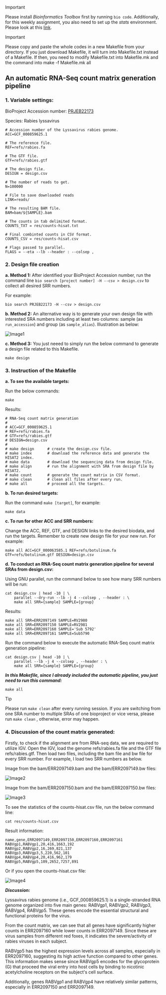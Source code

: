> [!IMPORTANT]  
> Please install *Bioinformatics Toolbox* first by running `bio code`. Additionally, for this weekly assignment, you also need to set up the *stats* environment. Please look at this [link](https://www.biostarhandbook.com/appbio/methods/stats/).

> [!IMPORTANT]
> Please copy and paste the whole codes in a new Makefile from your directory. If you just download Makefile, it will turn into Makefile.txt instead of a Makefile. If then, you need to modify Makefile.txt into Makefile.mk and the command into make -f Makefile.mk all

## An automatic RNA-Seq count matrix generation pipeline

### 1. Variable settings:

BioProject Accession number: [PRJEB22173](https://www.ncbi.nlm.nih.gov/bioproject/PRJEB22173)

Species: Rabies lyssavirus

```
# Accession number of the Lyssavirus rabies genome.
ACC=GCF_000859625.1

# The reference file.
REF=refs/rabies.fa

# The GTF file.
GTF=refs/rabies.gtf

# The design file.
DESIGN = design.csv

# The number of reads to get.
N=100000

# File to save downloaded reads
LINK=reads/

# The resulting BAM file.
BAM=bam/${SAMPLE}.bam

# The counts in tab delimited format.
COUNTS_TXT = res/counts-hisat.txt

# Final combinted counts in CSV format.
COUNTS_CSV = res/counts-hisat.csv

# Flags passed to parallel.
FLAGS = --eta --lb --header : --colsep ,
```

### 2. Design file creation

**a. Method 1:** After identified your BioProject Accession number, run the command line `bio search [project number] -H --csv > design.csv` to collect all desired SRR numbers.

For example:

```
bio search PRJEB22173 -H --csv > design.csv
```

**b. Method 2:** An alternative way is to generate your own design file with interested SRA numbers including at least two columns: sample (as `run_accession`) and group (as `sample_alias`). Illustration as below:

![Image1](https://github.com/nhokchihiro/appbio24-tramha/blob/main/Week13/Images/Image1.png)

**c. Method 3:** You just neeed to simply run the below command to generate a design file related to this Makefile.

```
make design
```

### 3. Instruction of the Makefile

**a. To see the available targets:**

Run the below commands:

```
make
```

Results:

```
# RNA-Seq count matrix generation
#
# ACC=GCF_000859625.1
# REF=refs/rabies.fa
# GTF=refs/rabies.gtf
# DESIGN=design.csv
#
# make design      # create the design.csv file.
# make index       # download the reference data and generate the HISAT2 index.
# make data        # download the sequencing data from design file.
# make align       # run the alignment with SRA from design file by HISAT2.
# make count       # generate the count matrix in CSV format.
# make clean       # clean all files after every run.
# make all         # proceed all the targets.
```

**b. To run desired targets:**

Run the command `make [target]`, for example:

```
make data
```

**c. To run for other ACC and SRR numbers:**

Change the ACC, REF, GTF, and DESIGN links to the desired biodata, and run the targets. Remember to create new design file for your new run. For example:

```
make all ACC=GCF_000063585.1 REF=refs/botulinum.fa GTF=refs/botulinum.gtf DESIGN=design.csv
```

**d. To conduct an RNA-Seq count matrix generation pipeline for several SRAs from design.csv:**

Using GNU parallel, run the command below to see how many SRR numbers will be run: 

```
cat design.csv | head -10 | \
    parallel --dry-run --lb -j 4 --colsep , --header : \
    make all SRR={sample} SAMPLE={group}
```

Results:

```
make all SRR=ERR2097149 SAMPLE=RV2980
make all SRR=ERR2097150 SAMPLE=RV2981
make all SRR=ERR2097160 SAMPLE='Sub 5792'
make all SRR=ERR2097161 SAMPLE=Sub5790
```

Run the command below to execute the automatic RNA-Seq count matrix generation pipeline: 

```
cat design.csv | head -10 | \
    parallel --lb -j 4 --colsep , --header : \
    make all SRR={sample} SAMPLE={group}
```

***In this Makefile, since I already included the automatic pipeline, you just need to run this command:***

```
make all
```

> [!TIP]  
> Please run `make clean` after every running session. If you are switching from one SRA number to multiple SRAs of one bioproject or vice versa, please run `make clean` , otherwise, error may happen.

### 4. Discussion of the count matrix generated:

Firstly, to check if the alignment are from RNA-seq data, we are required to utilize IGV. Open the IGV, load the genome refs/rabies.fa file and the GTF file refs/rabies.gtf. Then load two files, including the bam file and bw file for every SRR number. For example, I load two SRR numbers as below.

Image from the bam/ERR2097149.bam and the bam/ERR2097149.bw files:

![Image2](https://github.com/nhokchihiro/appbio24-tramha/blob/main/Week13/Images/Image2.png)

Image from the bam/ERR2097150.bam and the bam/ERR2097150.bw files:

![Image3](https://github.com/nhokchihiro/appbio24-tramha/blob/main/Week13/Images/Image3.png)


To see the statistics of the counts-hisat.csv file, run the below command line:

```
cat res/counts-hisat.csv
```

Result information:

```
name,gene,ERR2097149,ERR2097150,ERR2097160,ERR2097161
RABVgp1,RABVgp1,20,416,1663,192
RABVgp2,RABVgp2,16,269,821,137
RABVgp3,RABVgp3,5,220,562,101
RABVgp4,RABVgp4,20,416,962,179
RABVgp5,RABVgp5,109,2652,7257,891
```

Or if you open the counts-hisat.csv file:

![Image4](https://github.com/nhokchihiro/appbio24-tramha/blob/main/Week13/Images/Image4.png)

***Discussion:***

Lyssavirus rabies genome (i.e., GCF_000859625.1) is a single-stranded RNA genome organized into five main genes: RABVgp1, RABVgp2, RABVgp3, RABVgp4, RABVgp5. These genes encode the essential structural and functional proteins for the virus. 

From the count matrix, we can see that all genes have significantly higher counts in ERR2097160 while lower counts in ERR2097149. Since these are virus samples from different red foxes, it indicates the severe/activity of rabies viruses in each subject.

RABVgp5 has the highest expression levels across all samples, especially in ERR2097160, suggesting its high active function compared to other genes. This information makes sense since RABVgp5 encodes for the glycoprotein (G) that proceed the viral entry into host cells by binding to nicotinic acetylcholine receptors on the subject's cell surface.

Additionally, genes RABVgp1 and RABVgp4 have relatively similar patterns, especially in ERR2097150 and ERR2097149.
